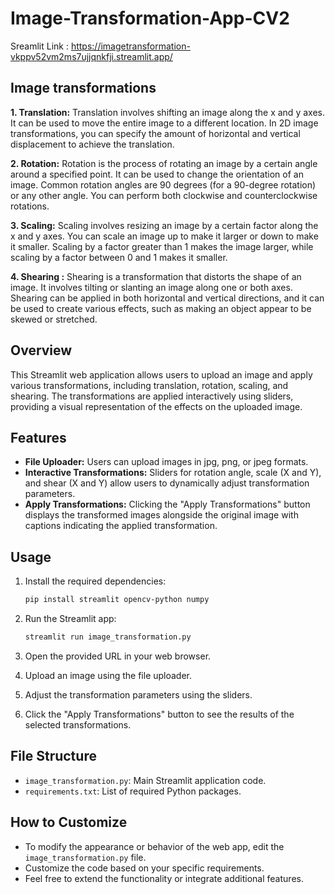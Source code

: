 # Image-Transformation-App-CV2



Sreamlit Link :
https://imagetransformation-vkppv52vm2ms7ujjqnkfji.streamlit.app/

## Image transformations

**1. Translation:**
Translation involves shifting an image along the x and y axes. It can be used to move the entire image to a different location. In 2D image transformations, you can specify the amount of horizontal and vertical displacement to achieve the translation.

**2. Rotation:**
Rotation is the process of rotating an image by a certain angle around a specified point. It can be used to change the orientation of an image. Common rotation angles are 90 degrees (for a 90-degree rotation) or any other angle. You can perform both clockwise and counterclockwise rotations.

**3. Scaling:**
Scaling involves resizing an image by a certain factor along the x and y axes. You can scale an image up to make it larger or down to make it smaller. Scaling by a factor greater than 1 makes the image larger, while scaling by a factor between 0 and 1 makes it smaller.

**4. Shearing :**
Shearing is a transformation that distorts the shape of an image. It involves tilting or slanting an image along one or both axes. Shearing can be applied in both horizontal and vertical directions, and it can be used to create various effects, such as making an object appear to be skewed or stretched.


## Overview
This Streamlit web application allows users to upload an image and apply various transformations, including translation, rotation, scaling, and shearing. The transformations are applied interactively using sliders, providing a visual representation of the effects on the uploaded image.

## Features
- **File Uploader:** Users can upload images in jpg, png, or jpeg formats.
- **Interactive Transformations:** Sliders for rotation angle, scale (X and Y), and shear (X and Y) allow users to dynamically adjust transformation parameters.
- **Apply Transformations:** Clicking the "Apply Transformations" button displays the transformed images alongside the original image with captions indicating the applied transformation.

## Usage
1. Install the required dependencies:

    ```bash
    pip install streamlit opencv-python numpy
    ```

2. Run the Streamlit app:

    ```bash
    streamlit run image_transformation.py
    ```

3. Open the provided URL in your web browser.

4. Upload an image using the file uploader.

5. Adjust the transformation parameters using the sliders.

6. Click the "Apply Transformations" button to see the results of the selected transformations.

## File Structure
- `image_transformation.py`: Main Streamlit application code.
- `requirements.txt`: List of required Python packages.

## How to Customize
- To modify the appearance or behavior of the web app, edit the `image_transformation.py` file.
- Customize the code based on your specific requirements.
- Feel free to extend the functionality or integrate additional features.
